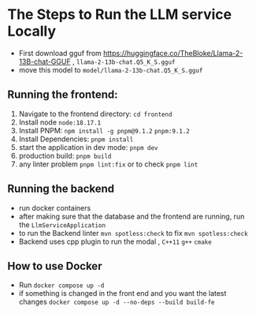 # The Steps to Run the LLM service Locally

* First download gguf from https://huggingface.co/TheBloke/Llama-2-13B-chat-GGUF , `llama-2-13b-chat.Q5_K_S.gguf`
* move this model to `model/llama-2-13b-chat.Q5_K_S.gguf`


## Running the frontend:
1. Navigate to the frontend directory: `cd frontend`
2. Install node `node:18.17.1`
3. Install PNPM: `npm install -g pnpm@9.1.2` `pnpm:9.1.2`
4. Install Dependencies: `pnpm install`
5. start the application in dev mode: `pnpm dev`
6. production build: `pnpm build`
7. any linter problem `pnpm lint:fix` or to check `pnpm lint`


## Running the backend
* run docker containers
* after making sure that the database and the frontend are running, run the `LlmServiceApplication`
* to run the Backend linter `mvn spotless:check` to fix `mvn spotless:check`
* Backend uses cpp plugin to run the modal , `C++11` `g++` `cmake`


## How to use Docker
* Run `docker compose up -d` 
* if something is changed in the front end and you want the latest changes `docker compose up -d --no-deps --build build-fe`
